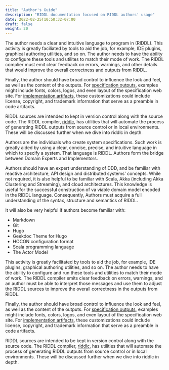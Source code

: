 ```yaml
---
title: "Author's Guide"
description: "RIDDL documentation focused on RIDDL authors' usage"
date: 2022-02-25T10:50:32-07:00
draft: false
weight: 20
---
```



The author needs a clear and intuitive language to program in (RIDDL). This activity is greatly faciliated by tools to aid the job, for example, IDE plugins, graphical authoring utilities, and so on. The author needs to have the ability to configure these tools and utilites to match their mode of work. The RIDDL complier must emit clear feedback on errors, warnings, and other details that would improve the overall correctness and outputs from RIDDL.

Finally, the author should have broad control to influence the look and feel, as well as the content of the outputs. For [specification outputs](../riddloutputs/), examples might include fonts, colors, logos, and even layout of the specification web site. For [implementation artifacts](../riddloutputs/), these customizations could include license, copyright, and trademark information that serve as a preamble in code artifacts.

RIDDL sources are intended to kept in version control along with the source code. The RIDDL compiler, [riddlc](../essentialutitlies/riddlc/), has utilities that will automate the process of generating RIDDL outputs from source control or in local environments. These will be discussed further when we dive into riddlc in depth.

Authors are the individuals who create system specifications. Such work is
greatly aided by using a clear, concise, precise, and intuitive language
in which to specify a system. That language is RIDDL. Authors form the
bridge between Domain Experts and Implementors.

Authors should have an expert understanding of DDD, and be familiar with
reactive architecture, API design and distributed systems' concepts. While not 
required, it is also helpful to be familiar with Scala, Akka (including Akka 
Clustering and Streaming), and cloud architectures. This knowledge is useful for
the successful construction of va viable domain model encoded in the RIDDL 
language. Consequently, Authors must acquire a full understanding of the 
syntax, structure and semantics of RIDDL.

It will also be very helpful if authors become familiar with:
* Markdown
* Git
* Hugo
* Geekdoc Theme for Hugo
* HOCON configuration format
* Scala programming language
* The Actor Model

This activity is greatly facilitated by tools
to aid the job, for example, IDE plugins, graphical authoring utilities, and
so on. The author needs to have the ability to configure and run these tools and
utilities to match their mode of work. The RIDDL compiler emits clear
feedback on errors, warnings, and an author must be able to interpret those
messages and use them to adjust the RIDDL sources to improve the overall
correctness in the outputs from RIDDL.

Finally, the author should have broad control to influence the look and feel,
as well as the content of the outputs. For
[specification outputs](../riddloutputs/), examples might include fonts,
colors, logos, and even layout of the specification web site.
For [implementation artifacts](../riddloutputs/), these customizations could
include license, copyright, and trademark information that serve as a preamble
in code artifacts.

RIDDL sources are intended to be kept in version control along with the source
code. The RIDDL compiler, [riddlc](../essentialutitlies/riddlc/), has
utilities that will automate the process of generating RIDDL outputs from
source control or in local environments. These will be discussed further when
we dive into riddlc in depth.
